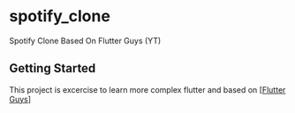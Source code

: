 # spotify_clone

Spotify Clone Based On Flutter Guys (YT)

## Getting Started

This project is excercise to learn more complex flutter and based on 
[[Flutter Guys](https://www.youtube.com/watch?v=4TFbXepOjLI&t=143s)]
